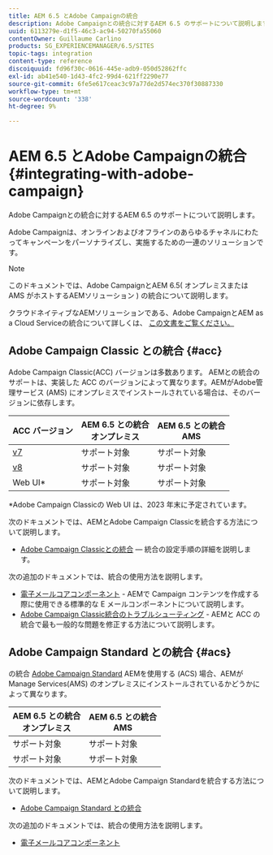 ```yaml
---
title: AEM 6.5 とAdobe Campaignの統合
description: Adobe Campaignとの統合に対するAEM 6.5 のサポートについて説明します。
uuid: 6113279e-d1f5-46c3-ac94-50270fa55060
contentOwner: Guillaume Carlino
products: SG_EXPERIENCEMANAGER/6.5/SITES
topic-tags: integration
content-type: reference
discoiquuid: fd96f30c-0616-445e-adb9-050d52862ffc
exl-id: ab41e540-1d43-4fc2-99d4-621ff2290e77
source-git-commit: 6fe5e617ceac3c97a77de2d574ec370f30887330
workflow-type: tm+mt
source-wordcount: '338'
ht-degree: 9%

---
```



# AEM 6.5 とAdobe Campaignの統合{#integrating-with-adobe-campaign}

Adobe Campaignとの統合に対するAEM 6.5 のサポートについて説明します。

Adobe Campaignは、オンラインおよびオフラインのあらゆるチャネルにわたってキャンペーンをパーソナライズし、実施するための一連のソリューションです。

>[!NOTE]
>
>このドキュメントでは、Adobe CampaignとAEM 6.5( オンプレミスまたは AMS がホストするAEMソリューション ) の統合について説明します。
>
>クラウドネイティブなAEMソリューションである、Adobe CampaignとAEM as a Cloud Serviceの統合について詳しくは、 [この文書をご覧ください。](https://experienceleague.adobe.com/docs/experience-manager-cloud-service/content/sites/integrations/campaign.html)

## Adobe Campaign Classic との統合 {#acc}

Adobe Campaign Classic(ACC) バージョンは多数あります。 AEMとの統合のサポートは、実装した ACC のバージョンによって異なります。AEMがAdobe管理サービス (AMS) にオンプレミスでインストールされている場合は、そのバージョンに依存します。

| ACC バージョン | AEM 6.5 との統合 <br>オンプレミス | AEM 6.5 との統合<br>AMS |
|---|---|---|
| [v7](https://experienceleague.adobe.com/docs/campaign-classic.html?lang=ja) | サポート対象 | サポート対象 |
| [v8](https://experienceleague.adobe.com/docs/campaign-v8.html) | サポート対象 | サポート対象 |
| Web UI* | サポート対象 | サポート対象 |

*Adobe Campaign Classicの Web UI は、2023 年末に予定されています。

次のドキュメントでは、AEMとAdobe Campaign Classicを統合する方法について説明します。

* [Adobe Campaign Classicとの統合](/help/sites-administering/campaignonpremise.md)  — 統合の設定手順の詳細を説明します。

次の追加のドキュメントでは、統合の使用方法を説明します。

* [電子メールコアコンポーネント](https://experienceleague.adobe.com/docs/experience-manager-core-components/using/email/introduction.html) - AEMで Campaign コンテンツを作成する際に使用できる標準的な E メールコンポーネントについて説明します。
* [Adobe Campaign Classic統合のトラブルシューティング](/help/sites-administering/troubleshooting-campaignintegration.md) - AEMと ACC の統合で最も一般的な問題を修正する方法について説明します。

## Adobe Campaign Standard との統合 {#acs}

の統合 [Adobe Campaign Standard](https://experienceleague.adobe.com/docs/campaign-standard.html) AEMを使用する (ACS) 場合、AEMが Manage Services(AMS) のオンプレミスにインストールされているかどうかによって異なります。

| AEM 6.5 との統合 <br>オンプレミス | AEM 6.5 との統合<br>AMS |
|---|---|
| サポート対象 | サポート対象 |
| サポート対象 | サポート対象 |

次のドキュメントでは、AEMとAdobe Campaign Standardを統合する方法について説明します。

* [Adobe Campaign Standard との統合](/help/sites-administering/campaignstandard.md)

次の追加のドキュメントでは、統合の使用方法を説明します。

* [電子メールコアコンポーネント](https://experienceleague.adobe.com/docs/experience-manager-core-components/using/email/introduction.html)
